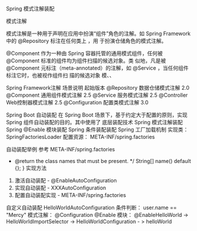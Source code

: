 Spring 模式注解装配 


模式注解

模式注解是一种用于声明在应用中扮演“组件”角色的注解。如 Spring Framework 中的 @Repository 标注在任何类上 ，用
于扮演仓储角色的模式注解。


@Component 作为一种由 Spring 容器托管的通用模式组件，任何被 @Component 标准的组件均为组件扫描的候选对象。类
似地，凡是被 @Component 元标注（meta-annotated）的注解，如 @Service ，当任何组件标注它时，也被视作组件扫
描的候选对象
模、、

Spring Framework注解      场景说明                起始版本
@Repository             数据仓储模式注解           2.0
@Component              通用组件模式注解           2.5
@Service                服务模式注解               2.5
@Controller             Web控制器模式注解          2.5
@Configuration          配置类模式注解             3.0



Spring Boot 自动装配
在 Spring Boot 场景下，基于约定大于配置的原则，实现 Spring 组件自动装配的目的。其中使用了
底层装配技术
Spring 模式注解装配
Spring @Enable 模块装配
Spring 条件装配装配
Spring 工厂加载机制
实现类： SpringFactoriesLoader
配置资源： META-INF/spring.factories


自动装配举例
参考 META-INF/spring.factories
* @return the class names that must be present.
*/
String[] name() default {};
}
实现方法
1. 激活自动装配 - @EnableAutoConfiguration
2. 实现自动装配 - XXXAutoConfiguration
3. 配置自动装配实现 - META-INF/spring.factories


自定义自动装配
HelloWorldAutoConfiguration
条件判断： user.name == "Mercy"
模式注解： @Configuration
@Enable 模块： @EnableHelloWorld -> HelloWorldImportSelector -> HelloWorldConfiguration - > helloWorld






